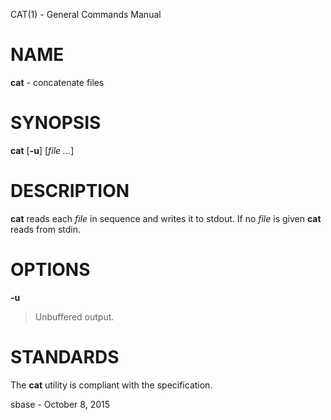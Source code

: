 CAT(1) - General Commands Manual

# NAME

**cat** - concatenate files

# SYNOPSIS

**cat**
\[**-u**]
\[*file&nbsp;...*]

# DESCRIPTION

**cat**
reads each
*file*
in sequence and writes it to stdout.
If no
*file*
is given
**cat**
reads from stdin.

# OPTIONS

**-u**

> Unbuffered output.

# STANDARDS

The
**cat**
utility is compliant with the
specification.

sbase - October 8, 2015
